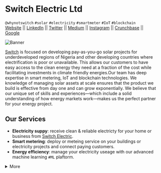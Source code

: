 # Switch Electric Ltd

`@whynotswitch` `#solar` `#electricity` `#smartmeter` `#IoT` `#blockchain`
<br />
[Website](https://www.whynotswitch.com/) || [LinkedIn](https://www.linkedin.com/company/whynotswitch/) ||
[Twitter](https://twitter.com/WhyNotSwitch/) || [Medium](https://medium.com/@hello.whynotswitch/) || 
[Instagram](https://www.instagram.com/whynotswitch/) || [Crunchbase](https://www.crunchbase.com/organization/whynotswitch) ||
[Google](https://g.page/r/Ce7qNgSqnKOvEBI/)


![Banner](https://github.com/WhyNotSwitch/Brand-kit/blob/main/SWITCH%20LinkedIn%20Banner.png?raw=true) 

[Switch](https://www.whynotswitch.com) is focused on developing pay-as-you-go solar projects for underdeveloped regions of Nigeria and other developing countries where electrification is poor or unavailable. This allows our customers to have easy access to the clean energy they need at a fraction of the cost while facilitating investments in climate friendly energies.Our team has deep expertise in smart metering, IoT and blockchain technologies. We knowledge of managing solar assets at scale ensures that the product we build is effective from day one and can grow exponentially. We believe that our unique set of skills and experiences—which include a solid understanding of how energy markets work—makes us the perfect partner for your energy project.

## Our Services
- **Electricity suppy**: receive clean & reliable electricty for your home or business from [Switch Electric](https://www.whynotswitch.com).
- **Smart metering**: deploy or meteing service on your buildings or electricity projects and connect paying customers.
- **Energy efficiency**: manage your electricity useage with our advanced machine learning `#ML` plaftorm.


<details>
<summary>More</summary>

<br />

## Metering
We develop smart metering technologies for solar power projects and believe that smart metering can play a pivotal role in Africa's electric future.
Our meters collect and aggregate over 3,600 data points per minute, Switch's Smart Meter which means they are able to detect anomalies, system failures,
and power theft more efficiently than any other meter on the market. They can provide detailed data about the energy usage in your customer's
homes. This information would allow you to better tailor your power plans based on actual usage patterns
<br />
![Meter](https://github.com/WhyNotSwitch/Gallery/blob/main/maxwell-1.0/exterior/new2-crop-removebg-preview.png?raw=true)
- `100A maximum current` `Real-time clock synchronization`
- `Remote controllable relay` `Programmable sampling rate`
- `Communication authentication` `True RMS voltage measurement` 
- `Active energy calculation` `Instantaneous current measurement`

<br />

## Analytics
![Dashboard](https://github.com/WhyNotSwitch/Gallery/blob/main/analytics/Switch-Dashboard.png?raw=true)
<br />
Switch Administrative Intelligence Dashboard `Switch-AID` combines `#IoT` technology with Machine Learning `#ML` capabilities to enable a fully automated energy management system. It is able to detect anomalies, system failures, power theft, overload conditions, and tampering; providing a user friendly platform for monitoring and management
- `Remote Asset Administration` `Theft Detection` `Reporting` 
- `Performance Benchmark` `Diagnostic` `Predictive Maintenance`
- `Anomaly Detection` `Energy Loss Detection` `Smart Alerts`
